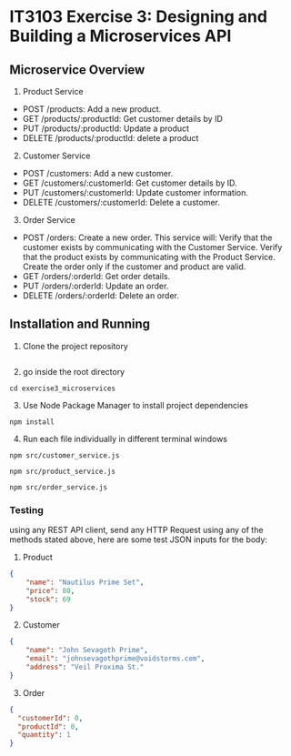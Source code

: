 # IT3103 Exercise 3: Designing and Building a Microservices API 
## Microservice Overview
1. Product Service 
- POST /products: Add a new product.
- GET /products/:productId: Get customer details by ID
- PUT /products/:productId: Update a product
- DELETE /products/:productId: delete a product
2. Customer Service
- POST /customers: Add a new customer.
- GET /customers/:customerId: Get customer details by ID.
- PUT /customers/:customerId: Update customer information.
- DELETE /customers/:customerId: Delete a customer.
3. Order Service
- POST /orders: Create a new order. This service will:
Verify that the customer exists by communicating with the Customer Service.
Verify that the product exists by communicating with the Product Service.
Create the order only if the customer and product are valid.
- GET /orders/:orderId: Get order details.
- PUT /orders/:orderId: Update an order.
- DELETE /orders/:orderId: Delete an order.
## Installation and Running
1. Clone the project repository
```git clone https://github.com/HPeroxide-Pe/exercise3_microservices.git
```
2. go inside the root directory
```
cd exercise3_microservices
```
3. Use Node Package Manager to install project dependencies
```node 
npm install
```
4. Run each file individually in different terminal windows
```
npm src/customer_service.js
```

```
npm src/product_service.js
```

```
npm src/order_service.js
```
### Testing
using any REST API client, send any HTTP Request using any of the methods stated above, here are some test JSON inputs for the body:
1. Product
```JSON
{
	"name": "Nautilus Prime Set",
	"price": 80,
	"stock": 69
}
```
2. Customer
```JSON
{
	"name": "John Sevagoth Prime",
	"email": "johnsevagothprime@voidstorms.com",
	"address": "Veil Proxima St."
}
```
3. Order
```JSON
{
  "customerId": 0,
  "productId": 0,
  "quantity": 1
}
```
